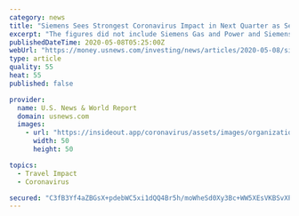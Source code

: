 ```yaml
---
category: news
title: "Siemens Sees Strongest Coronavirus Impact in Next Quarter as Second-Quarter Profit Plunges"
excerpt: "The figures did not include Siemens Gas and Power and Siemens Gamesa Renewable Energy, which are being separated into a new company called Siemens Energy that will be floated late"
publishedDateTime: 2020-05-08T05:25:00Z
webUrl: "https://money.usnews.com/investing/news/articles/2020-05-08/siemens-sees-strongest-coronavirus-impact-in-next-quarter-as-second-quarter-profit-plunges"
type: article
quality: 55
heat: 55
published: false

provider:
  name: U.S. News & World Report
  domain: usnews.com
  images:
    - url: "https://insideout.app/coronavirus/assets/images/organizations/usnews.com-50x50.jpg"
      width: 50
      height: 50

topics:
  - Travel Impact
  - Coronavirus

secured: "C3fB3Yf4aZBGsX+pdebWC5xi1dQQ4Br5h/moWheSd0Xy3Bc+WW5XEsVKBSvXPxIF9qULYHXTarD4T3R65f1ibnHYbzBVi7zYq9vUmr3z1p9B+LJOs3sC7xBd1dQhRPvXFoeFjK0AVM3Chpdb+us3m/l6JQVIYfPBEoIKFnPhGDU8B2LOYQQQDR8Pzs91tp7XMTe+pqFoMB6OktQTO7lJ0pWlNRX236maytRYW2C4gSkqlE9dr7m2zHxSk4z1swacZkClRYZgkYXSS8AYmR2/0anwMVDF0aKwp9MUtVyWy48S0i7wVsovxEJfCik6fzFfzauLlOyAi8mu4LhDY0FkV/U5uBjWZZLVT7mSP/3B7shxXC1KCFUoDevxYF5L5+7EH2oAteS61LLhpzD/vMzHyLbDvyDncRrHZArtPznt6rw+wnMS4AngztE6oXKxLhLvWyYLy2tV2LigyaHRmv4FXbgbp+FYT01SbDTYP1Ng3tE=;hMVDW+NwOmEATFu0UhbqTw=="
---
```


